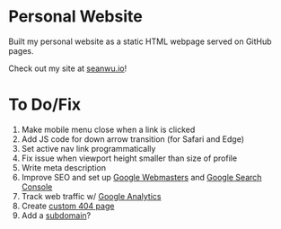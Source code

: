 # Personal Website

Built my personal website as a static HTML webpage served on GitHub pages.

Check out my site at [seanwu.io](https://seanwu.io/)!

# To Do/Fix
1. Make mobile menu close when a link is clicked
2. Add JS code for down arrow transition (for Safari and Edge)
3. Set active nav link programmatically
4. Fix issue when viewport height smaller than size of profile
5. Write meta description
6. Improve SEO and set up [Google Webmasters](https://www.google.ca/webmasters/#) and [Google Search Console](https://search.google.com/search-console/about)
7. Track web traffic w/ [Google Analytics](https://marketingplatform.google.com/about/analytics/)
8. Create [custom 404 page](https://help.github.com/en/articles/creating-a-custom-404-page-for-your-github-pages-site)
9. Add a [subdomain](https://help.github.com/en/articles/managing-a-custom-domain-for-your-github-pages-site#configuring-a-subdomain)?  
